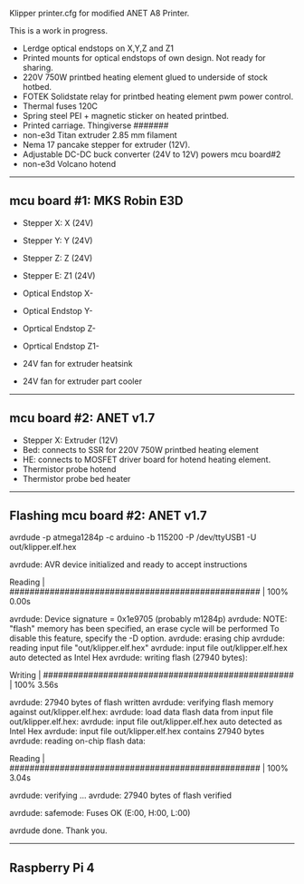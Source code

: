 
Klipper printer.cfg for modified ANET A8 Printer.

This is a work in progress.



- Lerdge optical endstops on X,Y,Z and Z1
- Printed mounts for optical endstops of own design. Not ready for sharing.
- 220V 750W printbed heating element glued to underside of stock hotbed.
- FOTEK Solidstate relay for printbed heating element pwm power control.
- Thermal fuses 120C
- Spring steel PEI + magnetic sticker on heated printbed.
- Printed carriage. Thingiverse #######
- non-e3d Titan extruder 2.85 mm filament
- Nema 17 pancake stepper for extruder (12V).
- Adjustable DC-DC buck converter (24V to 12V) powers mcu board#2
- non-e3d Volcano hotend


----------------------------
mcu board #1: MKS Robin E3D
---------------------------

- Stepper X: X (24V)
- Stepper Y: Y (24V)
- Stepper Z: Z (24V)
- Stepper E: Z1 (24V)

- Optical Endstop X-
- Optical Endstop Y-
- Oprtical Endstop Z-
- Oprtical Endstop Z1-

- 24V fan for extruder heatsink
- 24V fan for extruder part cooler

----------------------------
mcu board #2: ANET v1.7 
----------------------------
- Stepper X: Extruder (12V)
- Bed: connects to SSR for 220V 750W printbed heating element
- HE: connects to MOSFET driver board for hotend heating element.
- Thermistor probe hotend
- Thermistor probe bed heater 

----------------------------
Flashing mcu board #2: ANET v1.7 
----------------------------

avrdude -p atmega1284p -c arduino -b 115200 -P /dev/ttyUSB1 -U out/klipper.elf.hex

avrdude: AVR device initialized and ready to accept instructions

Reading | ################################################## | 100% 0.00s

avrdude: Device signature = 0x1e9705 (probably m1284p)
avrdude: NOTE: "flash" memory has been specified, an erase cycle will be performed
         To disable this feature, specify the -D option.
avrdude: erasing chip
avrdude: reading input file "out/klipper.elf.hex"
avrdude: input file out/klipper.elf.hex auto detected as Intel Hex
avrdude: writing flash (27940 bytes):

Writing | ################################################## | 100% 3.56s

avrdude: 27940 bytes of flash written
avrdude: verifying flash memory against out/klipper.elf.hex:
avrdude: load data flash data from input file out/klipper.elf.hex:
avrdude: input file out/klipper.elf.hex auto detected as Intel Hex
avrdude: input file out/klipper.elf.hex contains 27940 bytes
avrdude: reading on-chip flash data:

Reading | ################################################## | 100% 3.04s

avrdude: verifying ...
avrdude: 27940 bytes of flash verified

avrdude: safemode: Fuses OK (E:00, H:00, L:00)

avrdude done.  Thank you.


----------------------------
Raspberry Pi 4
----------------------------












